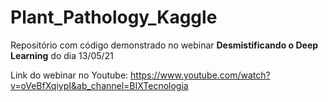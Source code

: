 # Plant_Pathology_Kaggle
Repositório com código demonstrado no webinar **Desmistificando o Deep Learning** do dia 13/05/21

Link do webinar no Youtube: https://www.youtube.com/watch?v=oVeBfXqiypI&ab_channel=BIXTecnologia
